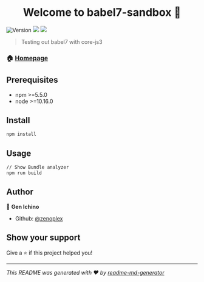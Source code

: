 <h1 align="center">Welcome to babel7-sandbox 👋</h1>
<p>
  <img alt="Version" src="https://img.shields.io/badge/version-0.0.0-blue.svg?cacheSeconds=2592000" />
  <img src="https://img.shields.io/badge/npm-%3E%3D5.5.0-blue.svg" />
  <img src="https://img.shields.io/badge/node-%3E%3D10.16.0-blue.svg" />
</p>

> Testing out babel7 with core-js3

### 🏠 [Homepage](https://github.com/zenoplex/babel7-sandbox)

## Prerequisites

- npm >=5.5.0
- node >=10.16.0

## Install

```sh
npm install
```

## Usage

```sh
// Show Bundle analyzer
npm run build
```

## Author

👤 **Gen Ichino**

* Github: [@zenoplex](https://github.com/zenoplex)

## Show your support

Give a ⭐️ if this project helped you!

***
_This README was generated with ❤️ by [readme-md-generator](https://github.com/kefranabg/readme-md-generator)_